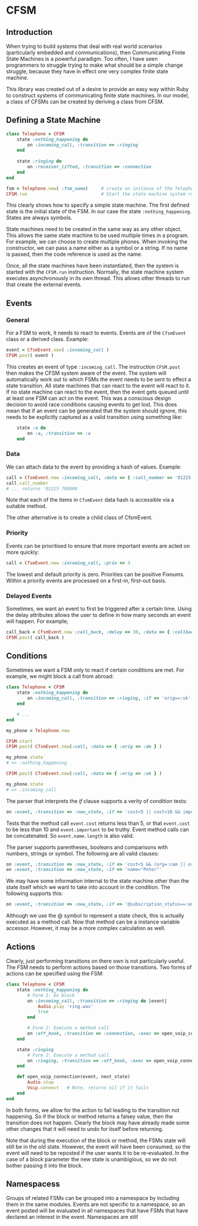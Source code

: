 # CFSM

## Introduction

When trying to build systems that deal with real world scenarios (particularly embedded and communications), then Communicating Finite State Machines is a powerful paradigm.  Too often, I have seen programmers to struggle trying to make what should be a simple change struggle, because they have in effect one very complex finite state machine.

This library was created out of a desire to provide an easy way within Ruby to construct systems of communicating finite state machines.  In our model, a class of CFSMs can be created by deriving a class from CFSM.

## Defining a State Machine

```ruby
class Telephone < CFSM
    state :nothing_happening do
        on :incoming_call, :transition => :ringing
    end
    
    state :ringing do
        on :receiver_lifted, :transition => :connection
    end
end

fsm = Telephone.new( :fsm_name)     # create an instance of the Telephone FSM
CFSM.run                            # Start the state machine system running
```
This clearly shows how to specify a simple state machine.  The first defined state is the initial state of the FSM. In our case the state ```:nothing_happening```.  States are always symbols.

State machines need to be created in the same way as any other object. This allows the same state machine to be used multiple times in a program.   For example, we can choose to create multiple phones.  When invoking the constructor, we can pass a name either as a symbol or a string.  If no name is passed, then the code reference is used as the name.

Once, all the state machines have been instantiated, then the system is started with the ```CFSM.run``` instruction.  Normally, the state machine system executes asynchronously in its own thread.  This allows other threads to run that create the external events.

## Events

### General
For a FSM to work, it needs to react to events.  Events are of the ```CfsmEvent``` class or a derived class.  Example:

```ruby
event = CfsmEvent.new( :incoming_call )
CFSM.post( event )
```

This creates an event of type ```:incoming_call```.  The instruction ```CFSM.post``` then makes the CFSM system aware of the event. The system will automatically work out to which FSMs the event needs to be sent to effect a state transition.  All state machines that can react to the event will react to it.  If no state machine can react to the event, then the event gets queued until at least one FSM can act on the event.  This was a conscious design decision to avoid race conditions causing events to get lost.  This does mean that if an event can be generated that the system should ignore, this needs to be explicitly captured as a valid transition using something like:

```ruby
    state :a do
        on :a, :transition => :a
    end
```

### Data

We can attach data to the event by providing a hash of values.  Example:

```ruby
call = CfsmEvent.new :incoming_call, :data => { :call_number => '01225 700000', :exchange => 5 }
call.call_number
# ... returns '01225 700000
```

Note that each of the items in ```CfsmEvent``` data hash is accessible via a suitable method.

The other alternative is to create a child class of CfsmEvent.

### Priority

Events can be prioritised to ensure that more important events are acted on more quickly:

```ruby
call = CfsmEvent.new :incoming_call, :prio => 3
```

The lowest and default priority is zero.  Priorities can be positive Fixnums.  Within a priority events are processed on a first-in, first-out basis.

### Delayed Events

Sometimes, we want an event to first be triggered after a certain time.  Using the delay attributes allows the user to define in how many seconds an event will happen.  For example;

```ruby
call_back = CfsmEvent.new :call_back, :delay => 30, :data => { :callback_number => '01225 700000' }
CFSM.post( call_back )
```

## Conditions

Sometimes we want a FSM only to react if certain conditions are met.  For example, we might block a call from abroad:

```ruby
class Telephone < CFSM
    state :nothing_happening do
        on :incoming_call, :transition => :ringing, :if => 'orig==:uk'
    end

    # ...
end

my_phone = Telephone.new

CFSM.start
CFSM.post( CfsmEvent.new(:call, :data => { :orig => :de } )

my_phone.state
# => :nothing_happening

CFSM.post( CfsmEvent.new(:call, :data => { :orig => :uk } )

my_phone.state
# => :incoming_call
```

The parser that interprets the _if_ clause supports a verity of condition tests:

```ruby
on :event, :transition => :new_state, :if => 'cost<5 || cost<10 && important'
```

Tests that the method call ```event.cost``` returns less than 5, or that ```event.cost``` to be less than 10 and ```event.important``` to be truthy.  Event method calls can be concatenated. So ```event.name.length``` is also valid.

The parser supports parentheses, booleans and comparisons with numbers, strings or symbol.  The following are all valid clauses:

```ruby
on :event, :transition => :new_state, :if => 'cost<5 && (org=:cam || org=:lon)'
on :event, :transition => :new_state, :if => 'name="Peter"'
```

We may have some information internal to the state machine other than the state itself which we want to take into account in the condition.  The following supports this:

```ruby
on :event, :transition => :new_state, :if => '@subscription_status==:enabled'
```

Although we use the @ symbol to represent a state check, this is actually executed as a method call.  Now that method can be a instance variable accessor.  However, it may be a more complex calculation as well.

## Actions

Clearly, just performing transitions on there own is not particularly useful.  The FSM needs to perform actions based on those transitions.  Two forms of actions can be specified using the FSM:

```ruby
class Telephone < CFSM
    state :nothing_happening do
        # Form 1: Do block
        on :incoming_call, :transition => :ringing do |event|
            Audio.play 'ring.wav'
            true
        end

        # Form 2: Execute a method call
        on :off_hook, :transition => :connection, :exec => open_voip_connection
    end

    state :ringing
        # Form 2: Execute a method call
        on :ringing, :transition => :off_hook, :exec => open_voip_connection
    end

    def open_voip_connection(event, next_state)
        Audio.stop
        Voip.connect   # Note, returns nil if it fails
    end
end
```
In both forms, we allow for the action to fail leading to the transition not happening.  So if the block or method returns a falsey value, then the transition does not happen.  Clearly the block may have already made some other changes that it will need to undo for itself before returning.

Note that during the execution of the block or method, the FSMs state will still be in the old state.  However, the event will have been consumed, so the event will need to be reposted if the user wants it to be re-evaluated.  In the case of a block parameter the new state is unambigious, so we do not bother passing it into the block.

## Namespacess

Groups of related FSMs can be grouped into a namespace by including them in the same modules.  Events are not specific to a namespace, so an event posted will be evaluated in all namespaces that have FSMs that have declared an interest in the event.  Namespaces are still 


